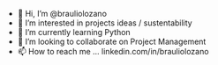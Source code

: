 - 👋 Hi, I’m @brauliolozano
- 👀 I’m interested in projects ideas / sustentability
- 🌱 I’m currently learning Python
- 💞️ I’m looking to collaborate on Project Management 
- 📫 How to reach me ... linkedin.com/in/brauliolozano

<!---
brauliolozano/brauliolozano is a ✨ special ✨ repository because its `README.md` (this file) appears on your GitHub profile.
You can click the Preview link to take a look at your changes.
--->
